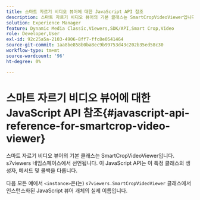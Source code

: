 ```yaml
---
title: 스마트 자르기 비디오 뷰어에 대한 JavaScript API 참조
description: 스마트 자르기 비디오 뷰어의 기본 클래스는 SmartCropVideoViewer입니다. s7viewers 네임스페이스에서 선언됩니다. 이 JavaScript API는 이 특정 클래스의 생성자, 메서드 및 콜백을 다룹니다.
solution: Experience Manager
feature: Dynamic Media Classic,Viewers,SDK/API,Smart Crop,Video
role: Developer,User
exl-id: 92c25a5a-2103-4906-8ff7-ffc8e0541464
source-git-commit: 1aa8be858b0ba8ec9b99753d43c202b35ed58c30
workflow-type: tm+mt
source-wordcount: '96'
ht-degree: 0%

---
```


# 스마트 자르기 비디오 뷰어에 대한 JavaScript API 참조{#javascript-api-reference-for-smartcrop-video-viewer}

스마트 자르기 비디오 뷰어의 기본 클래스는 SmartCropVideoViewer입니다. s7viewers 네임스페이스에서 선언됩니다. 이 JavaScript API는 이 특정 클래스의 생성자, 메서드 및 콜백을 다룹니다.

다음 모든 예에서 `<instance>`은(는) `s7viewers.SmartCropVideoViewer` 클래스에서 인스턴스화된 JavaScript 뷰어 개체의 실제 이름입니다.
